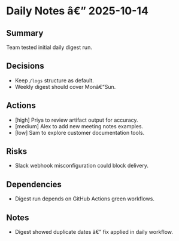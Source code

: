 ﻿# Daily Notes â€” 2025-10-14



## Summary

Team tested initial daily digest run.



## Decisions
- Keep `/logs` structure as default.
- Weekly digest should cover Monâ€“Sun.



## Actions
- [high] Priya to review artifact output for accuracy.
- [medium] Alex to add new meeting notes examples.
- [low] Sam to explore customer documentation tools.



## Risks
- Slack webhook misconfiguration could block delivery.



## Dependencies
- Digest run depends on GitHub Actions green workflows.



## Notes
- Digest showed duplicate dates â€” fix applied in daily workflow.





